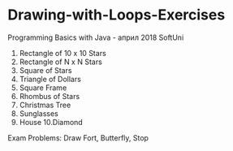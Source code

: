 # Drawing-with-Loops-Exercises

Programming Basics with Java - април 2018 SoftUni

1. Rectangle of 10 x 10 Stars 
2. Rectangle of N x N Stars 
3. Square of Stars 
4. Triangle of Dollars 
5. Square Frame 
6. Rhombus of Stars 
7. Christmas Tree 
8. Sunglasses 
9. House 
10.Diamond 

Exam Problems: Draw Fort, Butterfly, Stop  
